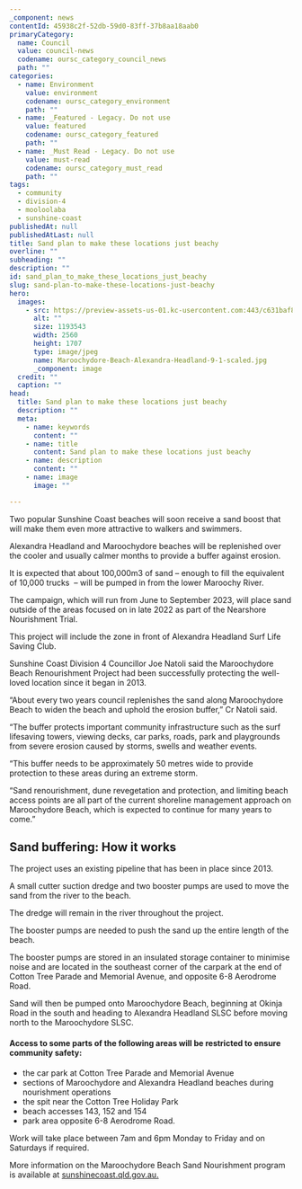 ```yaml
---
_component: news
contentId: 45938c2f-52db-59d0-83ff-37b8aa18aab0
primaryCategory:
  name: Council
  value: council-news
  codename: oursc_category_council_news
  path: ""
categories:
  - name: Environment
    value: environment
    codename: oursc_category_environment
    path: ""
  - name: _Featured - Legacy. Do not use
    value: featured
    codename: oursc_category_featured
    path: ""
  - name: _Must Read - Legacy. Do not use
    value: must-read
    codename: oursc_category_must_read
    path: ""
tags:
  - community
  - division-4
  - mooloolaba
  - sunshine-coast
publishedAt: null
publishedAtLast: null
title: Sand plan to make these locations just beachy
overline: ""
subheading: ""
description: ""
id: sand_plan_to_make_these_locations_just_beachy
slug: sand-plan-to-make-these-locations-just-beachy
hero:
  images:
    - src: https://preview-assets-us-01.kc-usercontent.com:443/c631baf8-1b46-001f-580c-d0001b68b4a8/c1de861a-d3b0-4ba4-8b89-73ddadb0c7a1/Maroochydore-Beach-Alexandra-Headland-9-1-scaled.jpg
      alt: ""
      size: 1193543
      width: 2560
      height: 1707
      type: image/jpeg
      name: Maroochydore-Beach-Alexandra-Headland-9-1-scaled.jpg
      _component: image
  credit: ""
  caption: ""
head:
  title: Sand plan to make these locations just beachy
  description: ""
  meta:
    - name: keywords
      content: ""
    - name: title
      content: Sand plan to make these locations just beachy
    - name: description
      content: ""
    - name: image
      image: ""

---
```

Two popular Sunshine Coast beaches will soon receive a sand boost that will make them even more attractive to walkers and swimmers.

Alexandra Headland and Maroochydore beaches will be replenished over the cooler and usually calmer months to provide a buffer against erosion.

It is expected that about 100,000m3 of sand – enough to fill the equivalent of 10,000 trucks  – will be pumped in from the lower Maroochy River.

The campaign, which will run from June to September 2023, will place sand outside of the areas focused on in late 2022 as part of the Nearshore Nourishment Trial.

This project will include the zone in front of Alexandra Headland Surf Life Saving Club.

Sunshine Coast Division 4 Councillor Joe Natoli said the Maroochydore Beach Renourishment Project had been successfully protecting the well-loved location since it began in 2013.

“About every two years council replenishes the sand along Maroochydore Beach to widen the beach and uphold the erosion buffer,” Cr Natoli said.

“The buffer protects important community infrastructure such as the surf lifesaving towers, viewing decks, car parks, roads, park and playgrounds from severe erosion caused by storms, swells and weather events.

“This buffer needs to be approximately 50 metres wide to provide protection to these areas during an extreme storm.

“Sand renourishment, dune revegetation and protection, and limiting beach access points are all part of the current shoreline management approach on Maroochydore Beach, which is expected to continue for many years to come.”

## Sand buffering: How it works

The project uses an existing pipeline that has been in place since 2013.

A small cutter suction dredge and two booster pumps are used to move the sand from the river to the beach.

The dredge will remain in the river throughout the project.

The booster pumps are needed to push the sand up the entire length of the beach.

The booster pumps are stored in an insulated storage container to minimise noise and are located in the southeast corner of the carpark at the end of Cotton Tree Parade and Memorial Avenue, and opposite 6-8 Aerodrome Road. 

Sand will then be pumped onto Maroochydore Beach, beginning at Okinja Road in the south and heading to Alexandra Headland SLSC before moving north to the Maroochydore SLSC.

#### Access to some parts of the following areas will be restricted to ensure community safety:

*   the car park at Cotton Tree Parade and Memorial Avenue
*   sections of Maroochydore and Alexandra Headland beaches during nourishment operations
*   the spit near the Cotton Tree Holiday Park
*   beach accesses 143, 152 and 154
*   park area opposite 6-8 Aerodrome Road.

Work will take place between 7am and 6pm Monday to Friday and on Saturdays if required.

More information on the Maroochydore Beach Sand Nourishment program is available at [sunshinecoast.qld.gov.au.](https://www.sunshinecoast.qld.gov.au/council/planning-and-projects/infrastructure-projects/maroochydore-sand-renourishment)
